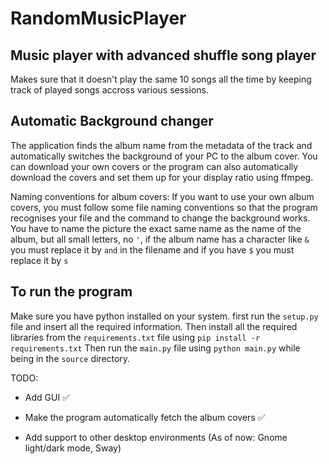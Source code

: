 # RandomMusicPlayer

## Music player with advanced shuffle song player

Makes sure that it doesn't play the same 10 songs all the time
by keeping track of played songs accross various sessions.

## Automatic Background changer

The application finds the album name from the metadata of the track and automatically
switches the background of your PC to the album cover. You can download your
own covers or the program can also automatically download the covers and set
them up for your display ratio using ffmpeg.

Naming conventions for album covers:
If you want to use your own album covers, you must follow some file naming
conventions so that the program recognises your file and the command to change
the background works. You have to name the picture the exact same name as the
name of the album, but all small letters, no `'`, if the album name has a character
like `&` you must replace it by `and` in the filename and if you have `$` you
must replace it by `s`

## To run the program

Make sure you have python installed on your system.
first run the `setup.py` file and insert all the required information.
Then install all the required libraries from the `requirements.txt` file
using `pip install -r requirements.txt`
Then run the `main.py` file using `python main.py` while being in the `source`
directory.

TODO:

- Add GUI ✅

- Make the program automatically fetch the album covers ✅

- Add support to other desktop environments
  (As of now: Gnome light/dark mode, Sway)
